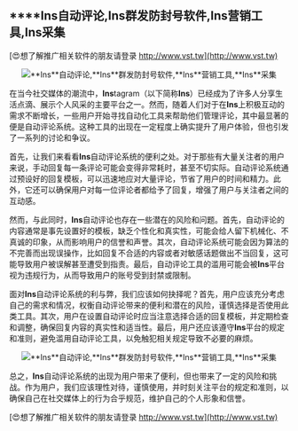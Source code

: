 ## ****Ins**自动评论,**Ins**群发防封号软件,**Ins**营销工具,**Ins**采集**

[😍想了解推广相关软件的朋友请登录 http://www.vst.tw](http://www.vst.tw)

 <center><img src="https://vst.tw/MP4/tuiguang/png/0.png" alt="**Ins**自动评论,**Ins**群发防封号软件,**Ins**营销工具,**Ins**采集"></center>

在当今社交媒体的潮流中，**Ins**tagram（以下简称**Ins**）已经成为了许多人分享生活点滴、展示个人风采的主要平台之一。然而，随着人们对于在**Ins**上积极互动的需求不断增长，一些用户开始寻找自动化工具来帮助他们管理评论，其中最显著的便是自动评论系统。这种工具的出现在一定程度上确实提升了用户体验，但也引发了一系列的讨论和争议。

首先，让我们来看看**Ins**自动评论系统的便利之处。对于那些有大量关注者的用户来说，手动回复每一条评论可能会变得非常耗时，甚至不切实际。自动评论系统通过预设好的回复模板，可以迅速地应对大量评论，节省了用户的时间和精力。此外，它还可以确保用户对每一位评论者都给予了回复，增强了用户与关注者之间的互动感。

然而，与此同时，**Ins**自动评论也存在一些潜在的风险和问题。首先，自动评论的内容通常是事先设置好的模板，缺乏个性化和真实性，可能会给人留下机械化、不真诚的印象，从而影响用户的信誉和声誉。其次，自动评论系统可能会因为算法的不完善而出现误操作，比如回复不合适的内容或者对敏感话题做出不当回复，这可能导致用户被误解甚至遭受到指责。最后，自动评论工具的滥用可能会被**Ins**平台视为违规行为，从而导致用户的账号受到封禁或限制。

面对**Ins**自动评论系统的利与弊，我们应该如何抉择呢？首先，用户应该充分考虑自己的需求和情况，权衡自动评论带来的便利和潜在的风险，谨慎选择是否使用此类工具。其次，用户在设置自动评论时应当注意选择合适的回复模板，并定期检查和调整，确保回复内容的真实性和适当性。最后，用户还应该遵守**Ins**平台的规定和准则，避免滥用自动评论工具，以免触犯相关规定导致不必要的麻烦。

 <center><img src="https://vst.tw/MP4/tuiguang/png/1.png" alt="**Ins**自动评论,**Ins**群发防封号软件,**Ins**营销工具,**Ins**采集"></center>

总之，**Ins**自动评论系统的出现为用户带来了便利，但也带来了一定的风险和挑战。作为用户，我们应该理性对待，谨慎使用，并时刻关注平台的规定和准则，以确保自己在社交媒体上的行为合乎规范，维护自己的个人形象和信誉。

[😍想了解推广相关软件的朋友请登录 http://www.vst.tw](http://www.vst.tw)



